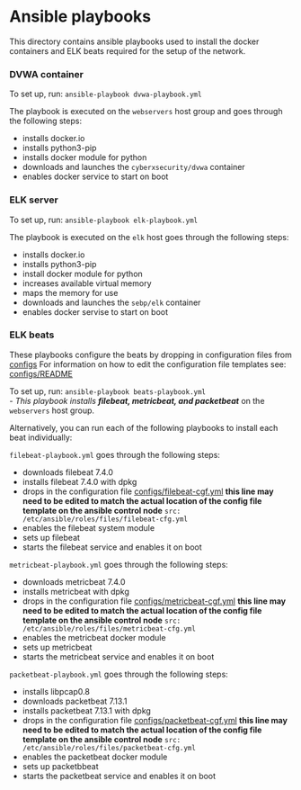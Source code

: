 # Ansible playbooks

This directory contains ansible playbooks used to install the docker containers and ELK beats required for the setup of the network.

### DVWA container

To set up, run: 
`ansible-playbook dvwa-playbook.yml` 

The playbook is executed on the `webservers` host group and goes through the following steps:
- installs docker.io
- installs python3-pip
- installs docker module for python
- downloads and launches the `cyberxsecurity/dvwa` container
- enables docker service to start on boot

### ELK server 

To set up, run: 
`ansible-playbook elk-playbook.yml`

The playbook is executed on the `elk` host goes through the following steps:
- installs docker.io
- installs python3-pip
- install docker module for python
- increases available virtual memory
- maps the memory for use
- downloads and launches the `sebp/elk` container
- enables docker servise to start on boot

### ELK beats

These playbooks configure the beats by dropping in configuration files from [configs](../configs)
For information on how to edit the configuration file templates see: [configs/README](../configs/README.md)

To set up, run:
`ansible-playbook beats-playbook.yml`   
    - _This playbook installs **filebeat, metricbeat, and packetbeat**_ on the `webservers` host group.

Alternatively, you can run each of the following playbooks to install each beat individually:

`filebeat-playbook.yml` goes through the following steps:
- downloads filebeat 7.4.0
- installs filebeat 7.4.0 with dpkg
- drops in the configuration file [configs/filebeat-cgf.yml](../configs/filebeat-cfg.yml)
    **this line may need to be edited to match the actual location of the config file template on the ansible control node**
    `src: /etc/ansible/roles/files/filebeat-cfg.yml`
- enables the filebeat system module
- sets up filebeat
- starts the filebeat service and enables it on boot

`metricbeat-playbook.yml` goes through the following steps:
- downloads metricbeat 7.4.0
- installs metricbeat with dpkg
- drops in the configuration file [configs/metricbeat-cgf.yml](../configs/metricbeat-cfg.yml)
    **this line may need to be edited to match the actual location of the config file template on the ansible control node**
    `src: /etc/ansible/roles/files/metricbeat-cfg.yml`
- enables the metricbeat docker module
- sets up metricbeat
- starts the metricbeat service and enables it on boot

`packetbeat-playbook.yml` goes through the following steps:
- installs libpcap0.8
- downloads packetbeat 7.13.1
- installs packetbeat 7.13.1 with dpkg
- drops in the configuration file [configs/packetbeat-cgf.yml](../configs/packetbeat-cfg.yml)
    **this line may need to be edited to match the actual location of the config file template on the ansible control node**
    `src: /etc/ansible/roles/files/packetbeat-cfg.yml`
- enables the packetbeat docker module
- sets up packetbbeat
- starts the packetbeat service and enables it on boot

